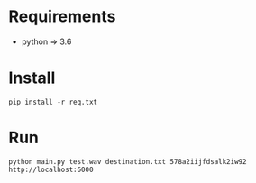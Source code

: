 # Requirements
- python => 3.6

# Install
```
pip install -r req.txt
```

# Run
```
python main.py test.wav destination.txt 578a2iijfdsalk2iw92 http://localhost:6000
```
